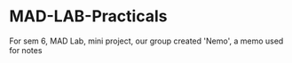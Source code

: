 # MAD-LAB-Practicals
For sem 6, MAD Lab, mini project, our group created 'Nemo', a memo used for notes
